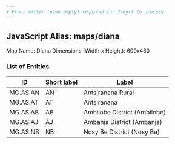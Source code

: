 ```yaml
---
# Front matter (even empty) required for Jekyll to process
---
```


## JavaScript Alias: maps/diana

Map Name: Diana
Dimensions (Width x Height): 600x460

### List of Entities

ID | Short label | Label
---|---|---|
MG.AS.AN|AN|Antsiranana Rural
MG.AS.AT|AT|Antsiranana
MG.AS.AB|AB|Ambilobe District (Ambilobe)
MG.AS.AJ|AJ|Ambanja District (Ambanja)
MG.AS.NB|NB|Nosy Be District (Nosy Be)
